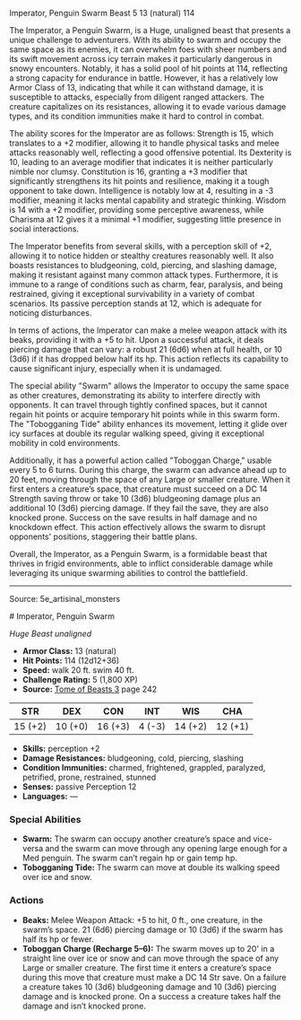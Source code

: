 <MonsterName/>Imperator, Penguin Swarm</MonsterName>
<CreatureType/>Beast</CreatureType>
<CR/>5</CR>
<AC/>13 (natural)</AC>
<HP/>114</HP>
<summary>The Imperator, a Penguin Swarm, is a Huge, unaligned beast that presents a unique challenge to adventurers. With its ability to swarm and occupy the same space as its enemies, it can overwhelm foes with sheer numbers and its swift movement across icy terrain makes it particularly dangerous in snowy encounters. Notably, it has a solid pool of hit points at 114, reflecting a strong capacity for endurance in battle. However, it has a relatively low Armor Class of 13, indicating that while it can withstand damage, it is susceptible to attacks, especially from diligent ranged attackers. The creature capitalizes on its resistances, allowing it to evade various damage types, and its condition immunities make it hard to control in combat.</summary>

<detail>

The ability scores for the Imperator are as follows: Strength is 15, which translates to a +2 modifier, allowing it to handle physical tasks and melee attacks reasonably well, reflecting a good offensive potential. Its Dexterity is 10, leading to an average modifier that indicates it is neither particularly nimble nor clumsy. Constitution is 16, granting a +3 modifier that significantly strengthens its hit points and resilience, making it a tough opponent to take down. Intelligence is notably low at 4, resulting in a -3 modifier, meaning it lacks mental capability and strategic thinking. Wisdom is 14 with a +2 modifier, providing some perceptive awareness, while Charisma at 12 gives it a minimal +1 modifier, suggesting little presence in social interactions.

The Imperator benefits from several skills, with a perception skill of +2, allowing it to notice hidden or stealthy creatures reasonably well. It also boasts resistances to bludgeoning, cold, piercing, and slashing damage, making it resistant against many common attack types. Furthermore, it is immune to a range of conditions such as charm, fear, paralysis, and being restrained, giving it exceptional survivability in a variety of combat scenarios. Its passive perception stands at 12, which is adequate for noticing disturbances.

In terms of actions, the Imperator can make a melee weapon attack with its beaks, providing it with a +5 to hit. Upon a successful attack, it deals piercing damage that can vary: a robust 21 (6d6) when at full health, or 10 (3d6) if it has dropped below half its hp. This action reflects its capability to cause significant injury, especially when it is undamaged.

The special ability "Swarm" allows the Imperator to occupy the same space as other creatures, demonstrating its ability to interfere directly with opponents. It can travel through tightly confined spaces, but it cannot regain hit points or acquire temporary hit points while in this swarm form. The "Tobogganing Tide" ability enhances its movement, letting it glide over icy surfaces at double its regular walking speed, giving it exceptional mobility in cold environments.

Additionally, it has a powerful action called "Toboggan Charge," usable every 5 to 6 turns. During this charge, the swarm can advance ahead up to 20 feet, moving through the space of any Large or smaller creature. When it first enters a creature’s space, that creature must succeed on a DC 14 Strength saving throw or take 10 (3d6) bludgeoning damage plus an additional 10 (3d6) piercing damage. If they fail the save, they are also knocked prone. Success on the save results in half damage and no knockdown effect. This action effectively allows the swarm to disrupt opponents' positions, staggering their battle plans.

Overall, the Imperator, as a Penguin Swarm, is a formidable beast that thrives in frigid environments, able to inflict considerable damage while leveraging its unique swarming abilities to control the battlefield.</detail>



---

Source: 5e_artisinal_monsters

<statblock>
# Imperator, Penguin Swarm

*Huge* *Beast* *unaligned*

- **Armor Class:** 13 (natural)
- **Hit Points:** 114 (12d12+36)
- **Speed:** walk 20 ft. swim 40 ft.
- **Challenge Rating:** 5 (1,800 XP)
- **Source:** [Tome of Beasts 3](https://koboldpress.com/kpstore/product/tome-of-beasts-3-for-5th-edition/) page 242

| STR | DEX | CON | INT | WIS | CHA |
| --- | --- | --- | --- | --- | --- |
| 15 (+2) | 10 (+0) | 16 (+3) | 4 (-3) | 14 (+2) | 12 (+1) |

- **Skills:** perception +2
- **Damage Resistances:** bludgeoning, cold, piercing, slashing
- **Condition Immunities:** charmed, frightened, grappled, paralyzed, petrified, prone, restrained, stunned
- **Senses:** passive Perception 12
- **Languages:** —

### Special Abilities

- **Swarm:** The swarm can occupy another creature’s space and vice-versa and the swarm can move through any opening large enough for a Med penguin. The swarm can’t regain hp or gain temp hp.
- **Tobogganing Tide:** The swarm can move at double its walking speed over ice and snow.

### Actions

- **Beaks:** Melee Weapon Attack: +5 to hit, 0 ft., one creature, in the swarm’s space. 21 (6d6) piercing damage or 10 (3d6) if the swarm has half its hp or fewer.
- **Toboggan Charge (Recharge 5–6):** The swarm moves up to 20' in a straight line over ice or snow and can move through the space of any Large or smaller creature. The first time it enters a creature’s space during this move that creature must make a DC 14 Str save. On a failure a creature takes 10 (3d6) bludgeoning damage and 10 (3d6) piercing damage and is knocked prone. On a success a creature takes half the damage and isn’t knocked prone.


</statblock>


